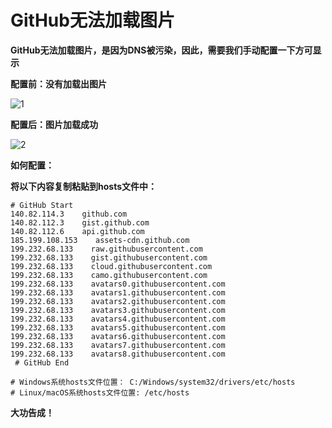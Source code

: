 # GitHub无法加载图片

**GitHub无法加载图片，是因为DNS被污染，因此，需要我们手动配置一下方可显示**

**配置前：没有加载出图片**

![1](https://github.com/linl-sec/linlsec.github.io/blob/main/images/%E6%97%A5%E5%B8%B8%E6%93%8D%E4%BD%9C%E9%85%8D%E7%BD%AE/1.png)

**配置后：图片加载成功**

![2](https://github.com/linl-sec/linlsec.github.io/blob/main/images/%E6%97%A5%E5%B8%B8%E6%93%8D%E4%BD%9C%E9%85%8D%E7%BD%AE/2.png)

**如何配置：**

**将以下内容复制粘贴到hosts文件中：**

```shell
# GitHub Start
140.82.114.3    github.com
140.82.112.3    gist.github.com
140.82.112.6    api.github.com
185.199.108.153    assets-cdn.github.com
199.232.68.133    raw.githubusercontent.com
199.232.68.133    gist.githubusercontent.com
199.232.68.133    cloud.githubusercontent.com
199.232.68.133    camo.githubusercontent.com
199.232.68.133    avatars0.githubusercontent.com
199.232.68.133    avatars1.githubusercontent.com
199.232.68.133    avatars2.githubusercontent.com
199.232.68.133    avatars3.githubusercontent.com
199.232.68.133    avatars4.githubusercontent.com
199.232.68.133    avatars5.githubusercontent.com
199.232.68.133    avatars6.githubusercontent.com
199.232.68.133    avatars7.githubusercontent.com
199.232.68.133    avatars8.githubusercontent.com
 # GitHub End
```

```shell
# Windows系统hosts文件位置： C:/Windows/system32/drivers/etc/hosts
# Linux/macOS系统hosts文件位置: /etc/hosts
```

**大功告成！**


